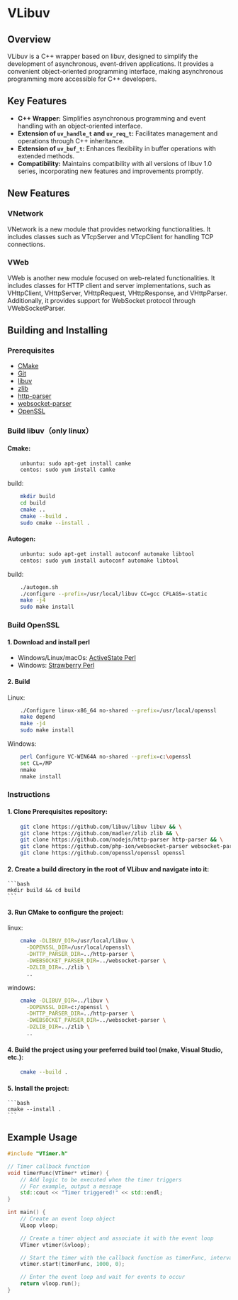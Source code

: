 # VLibuv

## Overview

VLibuv is a C++ wrapper based on libuv, designed to simplify the development of asynchronous, event-driven applications. It provides a convenient object-oriented programming interface, making asynchronous programming more accessible for C++ developers.

## Key Features

- **C++ Wrapper:** Simplifies asynchronous programming and event handling with an object-oriented interface.
- **Extension of `uv_handle_t` and `uv_req_t`:** Facilitates management and operations through C++ inheritance.
- **Extension of `uv_buf_t`:** Enhances flexibility in buffer operations with extended methods.
- **Compatibility:** Maintains compatibility with all versions of libuv 1.0 series, incorporating new features and improvements promptly.

## New Features

### VNetwork
VNetwork is a new module that provides networking functionalities. It includes classes such as VTcpServer and VTcpClient for handling TCP connections.

### VWeb
VWeb is another new module focused on web-related functionalities. It includes classes for HTTP client and server implementations, such as VHttpClient, VHttpServer, VHttpRequest, VHttpResponse, and VHttpParser. Additionally, it provides support for WebSocket protocol through VWebSocketParser.


## Building and Installing

### Prerequisites

- [CMake](https://cmake.org/)
- [Git](https://git-scm.com/)
- [libuv](https://github.com/libuv/libuv)
- [zlib](https://github.com/madler/zlib)
- [http-parser](https://github.com/nodejs/http-parser)
- [websocket-parser](https://github.com/php-ion/websocket-parser)
- [OpenSSL](https://github.com/openssl/openssl)


### Build libuv（only linux）

#### Cmake:
```bash
    unbuntu: sudo apt-get install camke
    centos: sudo yum install camke
```
build:
```bash
    mkdir build
    cd build
    cmake ..
    cmake --build .
    sudo cmake --install .
```

#### Autogen:
```bash
    unbuntu: sudo apt-get install autoconf automake libtool
    centos: sudo yum install autoconf automake libtool
```
build:
```bash
    ./autogen.sh
    ./configure --prefix=/usr/local/libuv CC=gcc CFLAGS=-static
    make -j4
    sudo make install
```

### Build OpenSSL

#### 1. Download and install perl

- Windows/Linux/macOs: [ActiveState Perl](https://www.activestate.com/products/perl/)
- Windows: [Strawberry Perl](http://strawberryperl.com/)

#### 2. Build

Linux:
```bash
    ./Configure linux-x86_64 no-shared --prefix=/usr/local/openssl
    make depend
    make -j4
    sudo make install
```

Windows:
```bash
    perl Configure VC-WIN64A no-shared --prefix=c:\openssl
    set CL=/MP
    nmake
    nmake install
```

### Instructions

#### 1. Clone Prerequisites repository:

```bash
    git clone https://github.com/libuv/libuv libuv && \
    git clone https://github.com/madler/zlib zlib && \
    git clone https://github.com/nodejs/http-parser http-parser && \
    git clone https://github.com/php-ion/websocket-parser websocket-parser && \
    git clone https://github.com/openssl/openssl openssl
```

#### 2. Create a build directory in the root of VLibuv and navigate into it:

    ```bash
    mkdir build && cd build
    ```

#### 3. Run CMake to configure the project:
linux:
```bash
    cmake -DLIBUV_DIR=/usr/local/libuv \
      -DOPENSSL_DIR=/usr/local/openssl\
      -DHTTP_PARSER_DIR=../http-parser \
      -DWEBSOCKET_PARSER_DIR=../websocket-parser \
      -DZLIB_DIR=../zlib \
      ..
```
windows:
```bash
    cmake -DLIBUV_DIR=../libuv \
      -DOPENSSL_DIR=c:/openssl \
      -DHTTP_PARSER_DIR=../http-parser \
      -DWEBSOCKET_PARSER_DIR=../websocket-parser \
      -DZLIB_DIR=../zlib \
      ..
```
#### 4. Build the project using your preferred build tool (make, Visual Studio, etc.):

```bash
    cmake --build .
```

#### 5. Install the project:

    ```bash
    cmake --install .
    ```

## Example Usage

```cpp
#include "VTimer.h"

// Timer callback function
void timerFunc(VTimer* vtimer) {
    // Add logic to be executed when the timer triggers
    // For example, output a message
    std::cout << "Timer triggered!" << std::endl;
}

int main() {
    // Create an event loop object
    VLoop vloop;

    // Create a timer object and associate it with the event loop
    VTimer vtimer(&vloop);

    // Start the timer with the callback function as timerFunc, interval of 1000 milliseconds, and repeat count of 0 for unlimited repeats
    vtimer.start(timerFunc, 1000, 0);

    // Enter the event loop and wait for events to occur
    return vloop.run();
}
